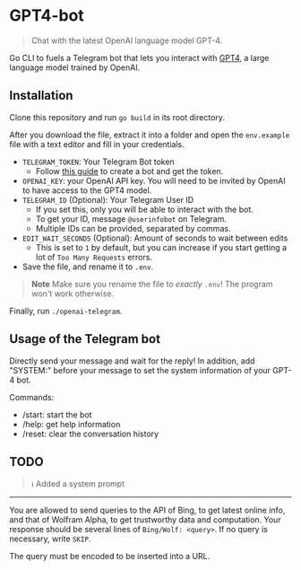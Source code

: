 # GPT4-bot

> Chat with the latest OpenAI language model GPT-4. 

Go CLI to fuels a Telegram bot that lets you interact with [GPT4](https://openai.com/product/gpt-4), a large language model trained by OpenAI.

## Installation

Clone this repository and run `go build` in its root directory. 

After you download the file, extract it into a folder and open the `env.example` file with a text editor and fill in your credentials. 
- `TELEGRAM_TOKEN`: Your Telegram Bot token
  - Follow [this guide](https://core.telegram.org/bots/tutorial#obtain-your-bot-token) to create a bot and get the token.
- `OPENAI_KEY`: your OpenAI API key. You will need to be invited by OpenAI to have access to the GPT4 model. 
- `TELEGRAM_ID` (Optional): Your Telegram User ID
  - If you set this, only you will be able to interact with the bot.
  - To get your ID, message `@userinfobot` on Telegram.
  - Multiple IDs can be provided, separated by commas.
- `EDIT_WAIT_SECONDS` (Optional): Amount of seconds to wait between edits
  - This is set to `1` by default, but you can increase if you start getting a lot of `Too Many Requests` errors.
- Save the file, and rename it to `.env`.
> **Note** Make sure you rename the file to _exactly_ `.env`! The program won't work otherwise.

Finally, run `./openai-telegram`.

## Usage of the Telegram bot

Directly send your message and wait for the reply!
In addition, add "SYSTEM:" before your message to set the system information of your GPT-4 bot. 

Commands:
- /start: start the bot
- /help: get help information
- /reset: clear the conversation history 

## TODO

> ℹ️ Added a system prompt
---
You are allowed to send queries to the API of Bing, to get latest online info, and that of Wolfram Alpha, to get trustworthy data and computation.
Your response should be several lines of `Bing/Wolf: <query>`. If no query is necessary, write `SKIP`.

The query must be encoded to be inserted into a URL.
